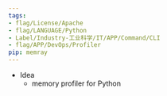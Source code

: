 ```yaml
---
tags:
- flag/License/Apache
- flag/LANGUAGE/Python
- Label/Industry-工业科学/IT/APP/Command/CLI
- flag/APP/DevOps/Profiler
pip: memray
---
```


- Idea
    - memory profiler for Python
